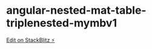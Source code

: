 # angular-nested-mat-table-triplenested-mymbv1

[Edit on StackBlitz ⚡️](https://stackblitz.com/edit/angular-nested-mat-table-triplenested-mymbv1)